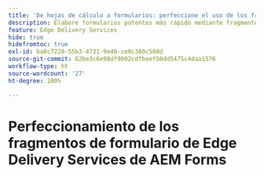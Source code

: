 ```yaml
---
title: 'De hojas de cálculo a formularios: perfeccione el uso de los fragmentos de formulario para Edge Delivery Forms'
description: Elabore formularios potentes más rápido mediante fragmentos de formulario
feature: Edge Delivery Services
hide: true
hidefromtoc: true
exl-id: ba8c7220-55b3-4731-9e40-ce0c360c508d
source-git-commit: 62be3c6e98df9002cdfbeef50dd5475c4daa1576
workflow-type: ht
source-wordcount: '27'
ht-degree: 100%

---
```


# Perfeccionamiento de los fragmentos de formulario de Edge Delivery Services de AEM Forms
